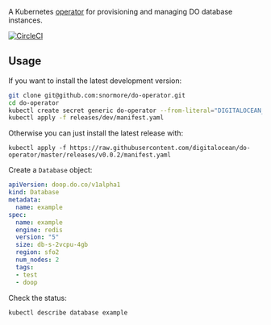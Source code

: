 A Kubernetes [operator](https://github.com/operator-framework/operator-sdk) for provisioning and managing DO database instances.

[![CircleCI](https://circleci.com/gh/digitalocean/do-operator.svg?style=svg)](https://circleci.com/gh/digitalocean/do-operator)

## Usage

If you want to install the latest development version:
```sh
git clone git@github.com:snormore/do-operator.git
cd do-operator
kubectl create secret generic do-operator --from-literal="DIGITALOCEAN_ACCESS_TOKEN=${DIGITALOCEAN_ACCESS_TOKEN}"
kubectl apply -f releases/dev/manifest.yaml
```

Otherwise you can just install the latest release with:
```
kubectl apply -f https://raw.githubusercontent.com/digitalocean/do-operator/master/releases/v0.0.2/manifest.yaml
```

Create a `Database` object:
```yaml
apiVersion: doop.do.co/v1alpha1
kind: Database
metadata:
  name: example
spec:
  name: example
  engine: redis
  version: "5"
  size: db-s-2vcpu-4gb
  region: sfo2
  num_nodes: 2
  tags:
  - test
  - doop
```

Check the status:
```sh
kubectl describe database example
```
